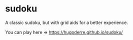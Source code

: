 # sudoku

A classic sudoku, but with grid aids for a better experience.

You can play here => https://hugoderre.github.io/sudoku/
